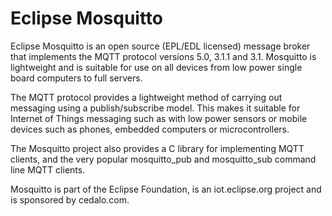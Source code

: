 Eclipse Mosquitto
=====

Eclipse Mosquitto is an open source (EPL/EDL licensed) message broker that implements the MQTT protocol versions 5.0, 3.1.1 and 3.1. Mosquitto is lightweight and is suitable for use on all devices from low power single board computers to full servers.

The MQTT protocol provides a lightweight method of carrying out messaging using a publish/subscribe model. This makes it suitable for Internet of Things messaging such as with low power sensors or mobile devices such as phones, embedded computers or microcontrollers.

The Mosquitto project also provides a C library for implementing MQTT clients, and the very popular mosquitto_pub and mosquitto_sub command line MQTT clients.

Mosquitto is part of the Eclipse Foundation, is an iot.eclipse.org project and is sponsored by cedalo.com.